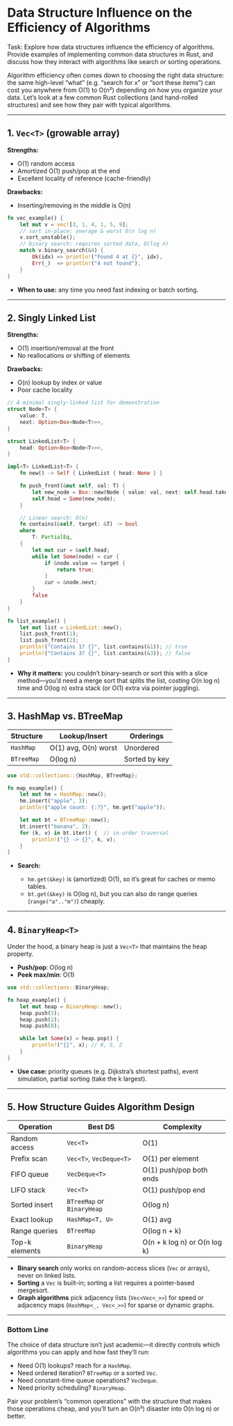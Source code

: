 # Data Structure Influence on the Efficiency of Algorithms

Task: Explore how data structures influence the efficiency of algorithms. Provide examples of implementing common data structures in Rust, and discuss how they interact with algorithms like search or sorting operations.

Algorithm efficiency often comes down to choosing the right data structure: the same high-level “what” (e.g. “search for x” or “sort these items”) can cost you anywhere from O(1) to O(n²) depending on how you organize your data. Let’s look at a few common Rust collections (and hand-rolled structures) and see how they pair with typical algorithms.

---

## 1. `Vec<T>` (growable array)

**Strengths:**

* O(1) random access
* Amortized O(1) push/pop at the end
* Excellent locality of reference (cache-friendly)

**Drawbacks:**

* Inserting/removing in the middle is O(n)

```rust
fn vec_example() {
    let mut v = vec![3, 1, 4, 1, 5, 9];
    // sort in-place: average & worst O(n log n)
    v.sort_unstable();
    // binary search: requires sorted data, O(log n)
    match v.binary_search(&4) {
        Ok(idx) => println!("Found 4 at {}", idx),
        Err(_)  => println!("4 not found"),
    }
}
```

* **When to use:** any time you need fast indexing or batch sorting.

---

## 2. Singly Linked List

**Strengths:**

* O(1) insertion/removal at the front
* No reallocations or shifting of elements

**Drawbacks:**

* O(n) lookup by index or value
* Poor cache locality

```rust
// A minimal singly-linked list for demonstration
struct Node<T> {
    value: T,
    next: Option<Box<Node<T>>>,
}

struct LinkedList<T> {
    head: Option<Box<Node<T>>>,
}

impl<T> LinkedList<T> {
    fn new() -> Self { LinkedList { head: None } }

    fn push_front(&mut self, val: T) {
        let new_node = Box::new(Node { value: val, next: self.head.take() });
        self.head = Some(new_node);
    }

    // Linear search: O(n)
    fn contains(&self, target: &T) -> bool
    where
        T: PartialEq,
    {
        let mut cur = &self.head;
        while let Some(node) = cur {
            if &node.value == target {
                return true;
            }
            cur = &node.next;
        }
        false
    }
}

fn list_example() {
    let mut list = LinkedList::new();
    list.push_front(1);
    list.push_front(2);
    println!("Contains 1? {}", list.contains(&1)); // true
    println!("Contains 3? {}", list.contains(&3)); // false
}
```

* **Why it matters:** you couldn’t binary-search or sort this with a slice method—you’d need a merge sort that splits the list, costing O(n log n) time and O(log n) extra stack (or O(1) extra via pointer juggling).

---

## 3. HashMap vs. BTreeMap

| Structure  | Lookup/Insert        | Orderings     |
| ---------- | -------------------- | ------------- |
| `HashMap`  | O(1) avg, O(n) worst | Unordered     |
| `BTreeMap` | O(log n)             | Sorted by key |

```rust
use std::collections::{HashMap, BTreeMap};

fn map_example() {
    let mut hm = HashMap::new();
    hm.insert("apple", 3);
    println!("apple count: {:?}", hm.get("apple"));

    let mut bt = BTreeMap::new();
    bt.insert("banana", 2);
    for (k, v) in bt.iter() {  // in-order traversal
        println!("{} -> {}", k, v);
    }
}
```

* **Search:**

  * `hm.get(&key)` is (amortized) O(1), so it’s great for caches or memo tables.
  * `bt.get(&key)` is O(log n), but you can also do range queries (`range("a".."m")`) cheaply.

---

## 4. `BinaryHeap<T>`

Under the hood, a binary heap is just a `Vec<T>` that maintains the heap property.

* **Push/pop**: O(log n)
* **Peek max/min**: O(1)

```rust
use std::collections::BinaryHeap;

fn heap_example() {
    let mut heap = BinaryHeap::new();
    heap.push(5);
    heap.push(2);
    heap.push(8);

    while let Some(x) = heap.pop() {
        println!("{}", x); // 8, 5, 2
    }
}
```

* **Use case:** priority queues (e.g. Dijkstra’s shortest paths), event simulation, partial sorting (take the k largest).

---

## 5. How Structure Guides Algorithm Design

| Operation      | Best DS                    | Complexity                   |
| -------------- | -------------------------- | ---------------------------- |
| Random access  | `Vec<T>`                   | O(1)                         |
| Prefix scan    | `Vec<T>`, `VecDeque<T>`    | O(1) per element             |
| FIFO queue     | `VecDeque<T>`              | O(1) push/pop both ends      |
| LIFO stack     | `Vec<T>`                   | O(1) push/pop end            |
| Sorted insert  | `BTreeMap` or `BinaryHeap` | O(log n)                     |
| Exact lookup   | `HashMap<T, U>`            | O(1) avg                     |
| Range queries  | `BTreeMap`                 | O(log n + k)                 |
| Top-k elements | `BinaryHeap`               | O(n + k log n) or O(n log k) |

* **Binary search** only works on random-access slices (`Vec` or arrays), never on linked lists.
* **Sorting** a `Vec` is built-in; sorting a list requires a pointer-based mergesort.
* **Graph algorithms** pick adjacency lists (`Vec<Vec<_>>`) for speed or adjacency maps (`HashMap<_, Vec<_>>`) for sparse or dynamic graphs.

---

### Bottom Line

The choice of data structure isn’t just academic—it directly controls which algorithms you can apply and how fast they’ll run:

* Need O(1) lookups? reach for a `HashMap`.
* Need ordered iteration? `BTreeMap` or a sorted `Vec`.
* Need constant-time queue operations? `VecDeque`.
* Need priority scheduling? `BinaryHeap`.

Pair your problem’s “common operations” with the structure that makes those operations cheap, and you’ll turn an O(n²) disaster into O(n log n) or better.

